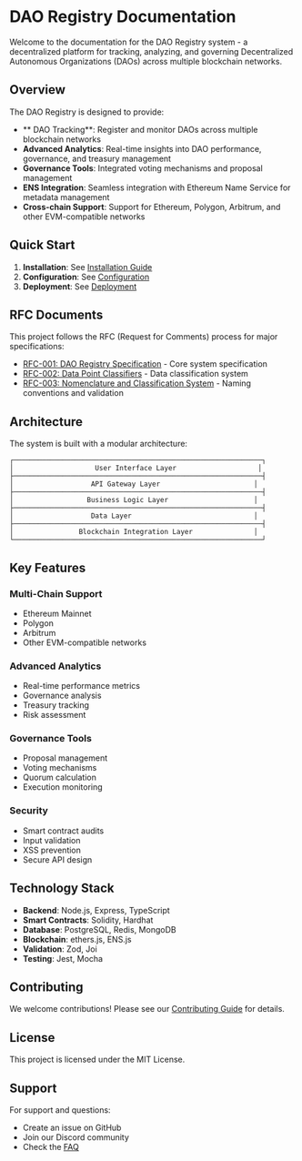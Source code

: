 # DAO Registry Documentation

Welcome to the   documentation for the DAO Registry system - a decentralized platform for tracking, analyzing, and governing Decentralized Autonomous Organizations (DAOs) across multiple blockchain networks.

## Overview

The DAO Registry is designed to provide:

- **  DAO Tracking**: Register and monitor DAOs across multiple blockchain networks
- **Advanced Analytics**: Real-time insights into DAO performance, governance, and treasury management
- **Governance Tools**: Integrated voting mechanisms and proposal management
- **ENS Integration**: Seamless integration with Ethereum Name Service for metadata management
- **Cross-chain Support**: Support for Ethereum, Polygon, Arbitrum, and other EVM-compatible networks

## Quick Start

1. **Installation**: See [Installation Guide](development/installation.md)
2. **Configuration**: See [Configuration](development/configuration.md)
3. **Deployment**: See [Deployment](development/deployment.md)

## RFC Documents

This project follows the RFC (Request for Comments) process for major specifications:

- [RFC-001: DAO Registry Specification](rfc/rfc-001-dao-registry-specification.md) - Core system specification
- [RFC-002: Data Point Classifiers](rfc/rfc-002-data-point-classifiers.md) - Data classification system
- [RFC-003: Nomenclature and Classification System](rfc/rfc-003-nomenclature-classification.md) - Naming conventions and validation

## Architecture

The system is built with a modular architecture:

```
┌─────────────────────────────────────────────────────────────┐
│                    User Interface Layer                    │
├─────────────────────────────────────────────────────────────┤
│                   API Gateway Layer                       │
├─────────────────────────────────────────────────────────────┤
│                  Business Logic Layer                     │
├─────────────────────────────────────────────────────────────┤
│                   Data Layer                              │
├─────────────────────────────────────────────────────────────┤
│                Blockchain Integration Layer               │
└─────────────────────────────────────────────────────────────┘
```

## Key Features

### Multi-Chain Support
- Ethereum Mainnet
- Polygon
- Arbitrum
- Other EVM-compatible networks

### Advanced Analytics
- Real-time performance metrics
- Governance analysis
- Treasury tracking
- Risk assessment

### Governance Tools
- Proposal management
- Voting mechanisms
- Quorum calculation
- Execution monitoring

### Security
- Smart contract audits
- Input validation
- XSS prevention
- Secure API design

## Technology Stack

- **Backend**: Node.js, Express, TypeScript
- **Smart Contracts**: Solidity, Hardhat
- **Database**: PostgreSQL, Redis, MongoDB
- **Blockchain**: ethers.js, ENS.js
- **Validation**: Zod, Joi
- **Testing**: Jest, Mocha

## Contributing

We welcome contributions! Please see our [Contributing Guide](appendices/contributing.md) for details.

## License

This project is licensed under the MIT License.

## Support

For support and questions:
- Create an issue on GitHub
- Join our Discord community
- Check the [FAQ](appendices/faq.md) 